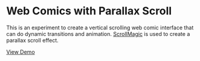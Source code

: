# Web Comics with Parallax Scroll
This is an experiment to create a vertical scrolling web comic interface that can do dynamic transitions and animation. [ScrollMagic](http://scrollmagic.io/) is used to create a parallax scroll effect.

[View Demo](https://snggeng.github.io/webcomic/)
